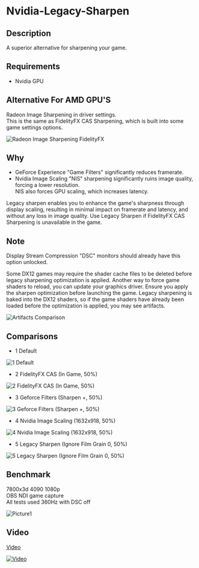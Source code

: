 # Nvidia-Legacy-Sharpen

## Description
A superior alternative for sharpening your game.

## Requirements
- Nvidia GPU

## Alternative For AMD GPU'S
Radeon Image Sharpening in driver settings. <br>
This is the same as FidelityFX CAS Sharpening, which is built into some game settings options.

![Radeon Image Sharpening FidelityFX](https://github.com/fr33thytweaks/Nvidia-Legacy-Sharpen/assets/168888348/9dc543a9-dc2e-4298-a096-d67c060d7e9c)


## Why
- GeForce Experience "Game Filters" significantly reduces framerate.
- Nvidia Image Scaling "NIS" sharpening significantly ruins image quality, forcing a lower resolution.
 <br> NIS also forces GPU scaling, which increases latency.

Legacy sharpen enables you to enhance the game's sharpness through display scaling, resulting in minimal impact on framerate and latency, and without any loss in image quality. Use Legacy Sharpen if FidelityFX CAS Sharpening is unavailable in the game.

## Note
Display Stream Compression "DSC" monitors should already have this option unlocked.

Some DX12 games may require the shader cache files to be deleted before legacy sharpening optimization is applied.
Another way to force game shaders to reload, you can update your graphics driver. Ensure you apply the sharpen optimization before launching the game.
Legacy sharpening is baked into the DX12 shaders, so if the game shaders have already been loaded before the optimization is applied, you may see artifacts.

![Artifacts Comparison](https://github.com/fr33thytweaks/Nvidia-Legacy-Sharpen/assets/168888348/ce734f29-b4bd-4b19-9d7f-d64d70eaed89)


## Comparisons

- 1 Default

![1 Default](https://github.com/fr33thytweaks/Nvidia-Legacy-Sharpen/assets/168888348/f45442f4-180f-4c0d-a4f2-ddbd5eab6ed9)

- 2 FidelityFX CAS (In Game, 50%)

![2 FidelityFX CAS (In Game, 50%)](https://github.com/fr33thytweaks/Nvidia-Legacy-Sharpen/assets/168888348/7bb625f7-4831-4667-9f56-bb2ef574300c)

- 3 Geforce Filters (Sharpen +, 50%)

![3 Geforce Filters (Sharpen +, 50%)](https://github.com/fr33thytweaks/Nvidia-Legacy-Sharpen/assets/168888348/4c2a5f9f-14e5-4eb0-8e3f-83ff69af7c46)

- 4 Nvidia Image Scaling (1632x918, 50%)

![4 Nvidia Image Scaling (1632x918, 50%)](https://github.com/fr33thytweaks/Nvidia-Legacy-Sharpen/assets/168888348/1498695d-d533-430c-af0c-ee81313c1050)

- 5 Legacy Sharpen (Ignore Film Grain 0, 50%)

![5 Legacy Sharpen (Ignore Film Grain 0, 50%)](https://github.com/fr33thytweaks/Nvidia-Legacy-Sharpen/assets/168888348/aedd052b-7fd7-475e-a904-44011cddae93)


## Benchmark
7800x3d 4090 1080p<br>
OBS NDI game capture<br>
All tests used 360Hz with DSC off

![Picture1](https://github.com/fr33thytweaks/Nvidia-Legacy-Sharpen/assets/168888348/a703040f-8717-4082-9915-697dbe466e9e)

## Video
[Video](<https://youtu.be/KzVQL117-E0>)

[![Video](https://img.youtube.com/vi/KzVQL117-E0/maxresdefault.jpg)]([https://www.youtube.com/watch?v=KzVQL117-E0](https://youtu.be/KzVQL117-E0))
